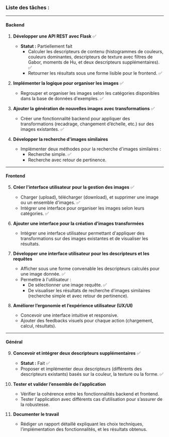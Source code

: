 ### Liste des tâches :
---
#### **Backend**  

1. **Développer une API REST avec Flask**  ✅ 
   - **Statut :** Partiellement fait  
     - Calculer les descripteurs de contenu (histogrammes de couleurs, couleurs dominantes, descripteurs de texture avec filtres de Gabor, moments de Hu, et deux descripteurs supplémentaires). ✅  
     - Retourner les résultats sous une forme lisible pour le frontend.  ✅ 

2. **Implémenter la logique pour organiser les images**   ✅  
   - Regrouper et organiser les images selon les catégories disponibles dans la base de données d'exemples. ✅  

3. **Ajouter la génération de nouvelles images avec transformations**   ✅  
   - Créer une fonctionnalité backend pour appliquer des transformations (recadrage, changement d’échelle, etc.) sur des images existantes.  ✅  

4. **Développer la recherche d'images similaires**  
   - Implémenter deux méthodes pour la recherche d'images similaires :  
     - Recherche simple.  ✅ 
     - Recherche avec retour de pertinence.  

---

#### **Frontend**  

5. **Créer l'interface utilisateur pour la gestion des images**  ✅ 
     - Charger (upload), télécharger (download), et supprimer une image ou un ensemble d'images. ✅  
     - Intégrer une interface pour organiser les images selon leurs catégories. ✅ 

6. **Ajouter une interface pour la création d’images transformées**  
   - Intégrer une interface utilisateur permettant d'appliquer des transformations sur des images existantes et de visualiser les résultats.  

7. **Développer une interface utilisateur pour les descripteurs et les requêtes**  
   - Afficher sous une forme convenable les descripteurs calculés pour une image donnée.   ✅ 
   - Permettre à l'utilisateur :  
     - De sélectionner une image requête.  ✅
     - De visualiser les résultats de recherche d’images similaires (recherche simple et avec retour de pertinence).  

8. **Améliorer l’ergonomie et l’expérience utilisateur (UX/UI)**  
   - Concevoir une interface intuitive et responsive.  
   - Ajouter des feedbacks visuels pour chaque action (chargement, calcul, résultats).

---

#### **Général**  

9. **Concevoir et intégrer deux descripteurs supplémentaires**   ✅  
   - **Statut :** Fait ✅  
   - Proposer et implémenter deux descripteurs (différents des descripteurs existants) basés sur la couleur, la texture ou la forme.  ✅  

10. **Tester et valider l’ensemble de l’application**  
    - Vérifier la cohérence entre les fonctionnalités backend et frontend.  
    - Tester l'application avec différents cas d’utilisation pour s’assurer de la robustesse.  

11. **Documenter le travail**  
    - Rédiger un rapport détaillé expliquant les choix techniques, l’implémentation des fonctionnalités, et les résultats obtenus.  

